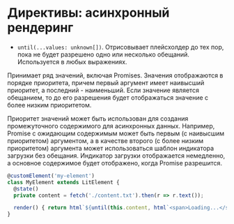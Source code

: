 # Директивы: асинхронный рендеринг

* `until(...values: unknown[])`. Отрисовывает плейсхолдер до тех пор, пока не будет разрешено одно или несколько обещаний. Используется в любых выражениях.

Принимает ряд значений, включая Promises. Значения отображаются в порядке приоритета, причем первый аргумент имеет наивысший приоритет, а последний - наименьший. Если значение является обещанием, то до его разрешения будет отображаться значение с более низким приоритетом.

Приоритет значений может быть использован для создания промежуточного содержимого для асинхронных данных. Например, Promise с ожидающим содержимым может быть первым (с наивысшим приоритетом) аргументом, а в качестве второго (с более низким приоритетом) аргумента может использоваться шаблон индикатора загрузки без обещания. Индикатор загрузки отображается немедленно, а основное содержимое будет отображено, когда Promise разрешится.

```ts
@customElement('my-element')
class MyElement extends LitElement {
  @state()
  private content = fetch('./content.txt').then(r => r.text());

  render() { return html`${until(this.content, html`<span>Loading...</span>`)}`; }
}
```
